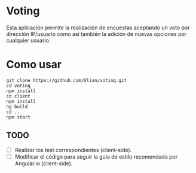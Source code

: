 # Voting
Esta aplicación permite la realización de encuestas aceptando un voto por dirección IP/usuario como así también la adición de nuevas opciones por cualquier usuario.

# Como usar
```
git clone https://github.com/Ulian/voting.git
cd voting
npm install
cd client
npm install
ng build
cd ..
npm start
```

## TODO
- [ ] Realizar los test correspondientes (client-side).
- [ ] Modificar el código para seguir la guía de estilo recomendada por Angular.io (client-side).
